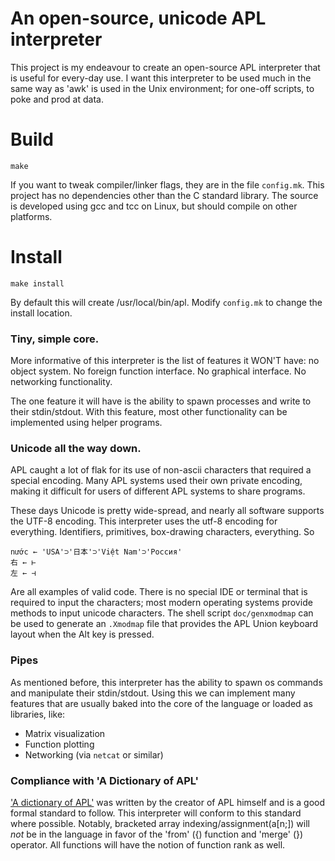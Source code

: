# An open-source, unicode APL interpreter

This project is my endeavour to create an open-source APL
interpreter that is useful for every-day use.  I want this
interpreter to be used much in the same way as 'awk' is used
in the Unix environment; for one-off scripts, to poke and
prod at data.

# Build

	make

If you want to tweak compiler/linker flags, they are in
the file `config.mk`. This project has no dependencies
other than the C standard library. The source is developed
using gcc and tcc on Linux, but should compile on other
platforms.

# Install

	make install

By default this will create /usr/local/bin/apl. Modify `config.mk`
to change the install location.

### Tiny, simple core. 

More informative of this interpreter is the list of features it WON'T
have: no object system.  No foreign function interface.  No graphical
interface.  No networking functionality.

The one feature it will have is the ability to spawn processes and write
to their stdin/stdout.  With this feature, most other functionality can
be implemented using helper programs.

### Unicode all the way down.

APL caught a lot of flak for its use of non-ascii characters that required
a special encoding.  Many APL systems used their own private encoding,
making it difficult for users of different APL systems to share programs.

These days Unicode is pretty wide-spread, and nearly all software
supports the UTF-8 encoding. This interpreter uses the utf-8 encoding
for everything.  Identifiers, primitives, box-drawing characters,
everything.  So

	nước ← 'USA'⊃'日本'⊃'Việt Nam'⊃'Россия' 
	右 ← ⊢ 
	左 ← ⊣

Are all examples of valid code. There is no special IDE or terminal that
is required to input the characters; most modern operating systems provide
methods to input unicode characters. The shell script `doc/genxmodmap`
can be used to generate an `.Xmodmap` file that provides the APL Union
keyboard layout when the Alt key is pressed.

### Pipes

As mentioned before, this interpreter has the ability to spawn os commands
and manipulate their stdin/stdout.  Using this we can implement many
features that are usually baked into the core of the language or loaded
as libraries, like:

- Matrix visualization 
- Function plotting 
- Networking (via `netcat` or similar)

### Compliance with 'A Dictionary of APL'

['A dictionary of APL'][1] was written by the creator of APL himself
and is a good formal standard to follow.  This interpreter will
conform to this standard where possible.  Notably, bracketed array
indexing/assignment(a[n;]) will *not* be in the language in favor of the
'from' ({) function and 'merge' (}) operator.  All functions will have
the notion of function rank as well.

[1]:(http://www.jsoftware.com/papers/APLDictionary.htm)
